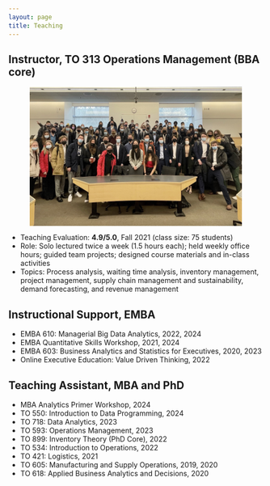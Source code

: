 ```yaml
---
layout: page
title: Teaching
---
```


## Instructor, TO 313 Operations Management (BBA core)
<!-- **TO 313: Operations Management**, Fall 2021 -->

<img style="display: block; margin: auto;" src="/public/to313_pic.jpeg" alt="drawing" width="420" height = "275"/>

- Teaching Evaluation: **4.9/5.0**, Fall 2021 (class size: 75 students)
- Role: Solo lectured twice a week (1.5 hours each); held weekly office hours; guided team projects; designed course materials and in-class activities
- Topics: Process analysis, waiting time analysis, inventory management, project management, supply chain management and sustainability, demand forecasting, and revenue management


## Instructional Support, EMBA
- EMBA 610: Managerial Big Data Analytics, 2022, 2024
- EMBA Quantitative Skills Workshop, 2021, 2024
- EMBA 603: Business Analytics and Statistics for Executives, 2020, 2023
- Online Executive Education: Value Driven Thinking, 2022

## Teaching Assistant, MBA and PhD
- MBA Analytics Primer Workshop, 2024
- TO 550: Introduction to Data Programming, 2024
- TO 718: Data Analytics, 2023
- TO 593: Operations Management, 2023
- TO 899: Inventory Theory (PhD Core), 2022
- TO 534: Introduction to Operations, 2022
- TO 421: Logistics, 2021
- TO 605: Manufacturing and Supply Operations, 2019, 2020
- TO 618: Applied Business Analytics and Decisions, 2020



